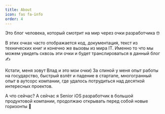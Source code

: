 ```yaml
---
title: About
icon: fas fa-info
order: 4
---
```


Это блог человека, который смотрит на мир через очки разработчика 🤓

В этих очках часто отображается код, документация, текст из технических книг и конечно же вызовы из мира IT. Именно то что мы можем увидеть сквозь эти очки и будет транслироваться в данный блог ✍️

Кстати, меня зовут Влад и это мои очки) За спиной у меня опыт работы на государство, быстрый взлёт и падение в стартапе, многогранный опыт в аутсорс компании, где удалось потрудиться над десяткой интересных проектов. 

А что сейчас? А сейчас я Senior iOS разработчик в большой продуктовой компании, продолжаю открывать перед собой новые горизонты 🚀
